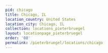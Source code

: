 ```yaml
---
pid: chicago
title: Chicago, IL
location_country: United States
location_city: Chicago, IL
collection: locations_pieterbruegel
layout: locationpage_pieterbruegel
order: '08'
permalink: /pieterbruegel/locations/chicago
---
```

